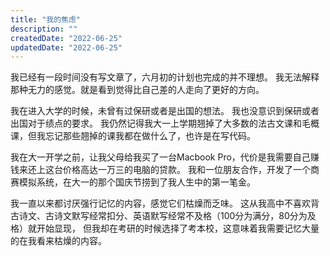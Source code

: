 ```yaml
---
title: "我的焦虑"
description: ""
createdDate: "2022-06-25"
updatedDate: "2022-06-25"
---
```


我已经有一段时间没有写文章了，六月初的计划也完成的并不理想。
我无法解释那种无力的感觉。就是看到觉得比自己差的人走向了更好的方向。

我在进入大学的时候，未曾有过保研或者是出国的想法。
我也没意识到保研或者出国对于绩点的要求。
我仍然记得我大一上学期翘掉了大多数的法古文课和毛概课，但我忘记那些翘掉的课我都在做什么了，也许是在写代码。

我在大一开学之前，让我父母给我买了一台Macbook Pro，代价是我需要自己赚钱来还上这台价格高达一万三的电脑的贷款。
我和一位朋友合作，开发了一个商赛模拟系统，在大一的那个国庆节捞到了我人生中的第一笔金。

我一直以来都讨厌强行记忆的内容，感觉它们枯燥而乏味。
这从我高中不喜欢背古诗文、古诗文默写经常扣分、英语默写经常不及格（100分为满分，80分为及格）就开始显现，
但我却在考研的时候选择了考本校，这意味着我需要记忆大量的在我看来枯燥的内容。